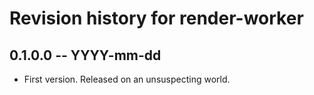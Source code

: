 # Revision history for render-worker

## 0.1.0.0  -- YYYY-mm-dd

* First version. Released on an unsuspecting world.
